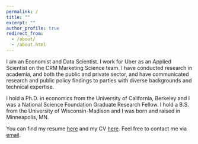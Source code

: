 ```yaml
---
permalink: /
title: ""
excerpt: ""
author_profile: true
redirect_from:
  - /about/
  - /about.html
---
```


I am an Economist and Data Scientist. I work for Uber as an Applied Scientist on the CRM Marketing Science team. I have conducted research in academia, and both the public and private sector, and have communicated research and public policy findings to parties with diverse backgrounds and technical expertise.

I hold a Ph.D. in economics from the University of California, Berkeley and I was a National Science Foundation Graduate Research Fellow. I hold a B.S. from the University of Wisconsin-Madison and I was born and raised in Minneapolis, MN.

You can find my resume [here](https://ekoepcke.github.io/files/KoepckeResume.pdf) and my CV [here](https://ekoepcke.github.io/files/KoepckeCV.pdf). Feel free to contact me via [email](mailto:eric_koepcke@berkeley.edu).

